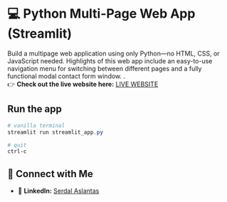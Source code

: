 # 💻 Python Multi-Page Web App (Streamlit)

Build a multipage web application using only Python—no HTML, CSS, or JavaScript needed. Highlights of this web app include an easy-to-use navigation menu for switching between different pages and a fully functional modal contact form window.
.<br>
👉 **Check out the live website here:** [LIVE WEBSITE](https://create-your--webapp.streamlit.app/)


## Run the app
```Powershell
# vanilla terminal
streamlit run streamlit_app.py

# quit
ctrl-c
```

## 🤝 Connect with Me

- 💼 **LinkedIn:** [Serdal Aslantas](https://www.linkedin.com/in/serdalaslantas/)
